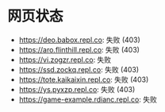 # 网页状态
- https://deo.babox.repl.co: 失败 (403)
- https://aro.flinthill.repl.co: 失败 (403)
- https://vi.zogzr.repl.co: 失败
- https://ssd.zockq.repl.co: 失败 (403)
- https://tote.kaikaixin.repl.co: 失败 (403)
- https://ys.pyxzp.repl.co: 失败 (403)
- https://game-example.rdianc.repl.co: 失败
